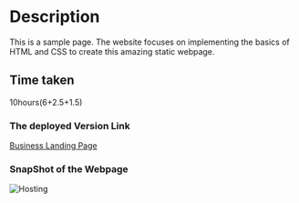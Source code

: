 # Description
This is a sample page. The website focuses on implementing the basics of HTML and CSS to create this amazing static webpage.

## Time taken

10hours(6+2.5+1.5)

### The deployed Version Link

[Business Landing Page](https://business-lp.netlify.app/)

### SnapShot of the Webpage

![Hosting](./12.png)
